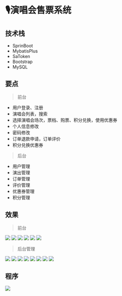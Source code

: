 # 🎙演唱会售票系统

<MyGlobalComponent />

## 技术栈
- SprinBoot
- MybatisPlus
- SaToken
- Bootstrap
- MySQL

## 要点
> 前台
- 用户登录、注册
- 演唱会列表，搜索
- 选择演唱会场次，票档、购票、积分兑换，使用优惠券
- 个人信息修改
- 密码修改
- 订单退款申请，订单评价
- 积分兑换优惠券

> 后台
- 用户管理
- 演出管理
- 订单管理
- 评价管理
- 优惠券管理
- 积分管理



## 效果
> 前台

![](http://cdn.qiniu.liyansheng.top/img/20240709225916.png)
![](http://cdn.qiniu.liyansheng.top/img/20240709230111.png)
![](http://cdn.qiniu.liyansheng.top/img/20240709230420.png)
![](http://cdn.qiniu.liyansheng.top/img/20240709230457.png)
![](http://cdn.qiniu.liyansheng.top/img/20240709231404.png)
![](http://cdn.qiniu.liyansheng.top/img/20240709231432.png)
> 后台管理

![](http://cdn.qiniu.liyansheng.top/img/20240709192253.png)
![](http://cdn.qiniu.liyansheng.top/img/20240709192345.png)
![](http://cdn.qiniu.liyansheng.top/img/20240709192410.png)
![](http://cdn.qiniu.liyansheng.top/img/20240709192453.png)
![](http://cdn.qiniu.liyansheng.top/img/20240709192520.png)
![](http://cdn.qiniu.liyansheng.top/img/20240709192535.png)
![](http://cdn.qiniu.liyansheng.top/img/20240709192555.png)
![](http://cdn.qiniu.liyansheng.top/img/20240709192619.png)



## 程序
![](http://cdn.qiniu.liyansheng.top/img/20240709233308.png)